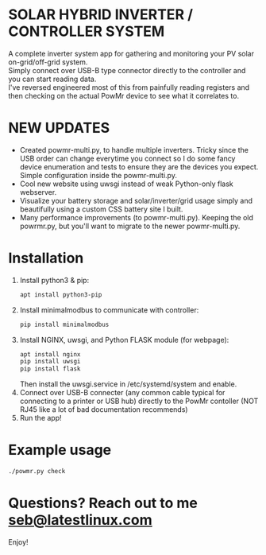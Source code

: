 # SOLAR HYBRID INVERTER / CONTROLLER SYSTEM
A complete inverter system app for gathering and monitoring your PV solar on-grid/off-grid system.  
Simply connect over USB-B type connector directly to the controller and you can start reading data.  
I've reversed engineered most of this from painfully reading registers and then checking on the actual PowMr device to see what it correlates to.

# NEW UPDATES
- Created powmr-multi.py, to handle multiple inverters.  Tricky since the USB order can change everytime you connect so I do some fancy device enumeration and tests to ensure they are the devices you expect.  Simple configuration inside the powmr-multi.py.
- Cool new website using uwsgi instead of weak Python-only flask webserver.
- Visualize your battery storage and solar/inverter/grid usage simply and beautifully using a custom CSS battery site I built.
- Many performance improvements (to powmr-multi.py). Keeping the old powrmr.py, but you'll want to migrate to the newer powmr-multi.py.

# Installation
1. Install python3 & pip:
    ```bash
    apt install python3-pip
    ```
2. Install minimalmodbus to communicate with controller:
   ```bash
   pip install minimalmodbus
   ```
3. Install NGINX, uwsgi, and Python FLASK module (for webpage):
   ```bash
   apt install nginx
   pip install uwsgi
   pip install flask
   ```
   Then install the uwsgi.service in /etc/systemd/system and enable.
4. Connect over USB-B connecter (any common cable typical for connecting to a printer or USB hub) directly to the PowMr contoller (NOT RJ45 like a lot of bad documentation recommends)
5. Run the app!

# Example usage
```bash
./powmr.py check
```

# Questions?  Reach out to me seb@latestlinux.com
Enjoy!
